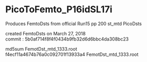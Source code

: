 # PicoToFemto\_P16idSL17i
Produces FemtoDsts from official Run15 pp 200 st\_mtd PicoDsts

created FemtoDsts on March 27, 2018  
commit : 5b0af714f8f4f0434b9fb32d6d6bbc4da308bc23  

md5sum FemotDst_mtd_1333.root  
f4ecf11a4674b76a0c092701f13933a4  FemotDst_mtd_1333.root  

